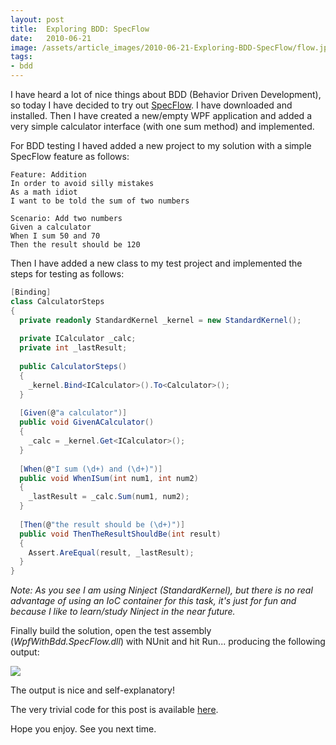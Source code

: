 ```yaml
---
layout: post
title:  Exploring BDD: SpecFlow
date:   2010-06-21
image: /assets/article_images/2010-06-21-Exploring-BDD-SpecFlow/flow.jpg
tags:
- bdd
---
```


I have heard a lot of nice things about BDD (Behavior Driven Development), so today I have decided to try out [SpecFlow](http://www.specflow.org). I have downloaded and installed. Then I have created a new/empty WPF application and added a very simple calculator interface (with one sum method) and implemented.

For BDD testing I haved added a new project to my solution with a simple SpecFlow feature as follows:

```
Feature: Addition
In order to avoid silly mistakes
As a math idiot
I want to be told the sum of two numbers
 
Scenario: Add two numbers
Given a calculator
When I sum 50 and 70
Then the result should be 120
```

Then I have added a new class to my test project and implemented the steps for testing as follows:

```csharp
[Binding]
class CalculatorSteps
{
  private readonly StandardKernel _kernel = new StandardKernel();
 
  private ICalculator _calc;
  private int _lastResult;
 
  public CalculatorSteps()
  {
    _kernel.Bind<ICalculator>().To<Calculator>();
  }
 
  [Given(@"a calculator")]
  public void GivenACalculator()
  {
    _calc = _kernel.Get<ICalculator>();
  }
 
  [When(@"I sum (\d+) and (\d+)")]
  public void WhenISum(int num1, int num2)
  {
    _lastResult = _calc.Sum(num1, num2);
  }
 
  [Then(@"the result should be (\d+)")]
  public void ThenTheResultShouldBe(int result)
  {
    Assert.AreEqual(result, _lastResult);
  }
}
```

_Note: As you see I am using Ninject (StandardKernel), but there is no real advantage of using an IoC container for this task, it's just for fun and because I like to learn/study Ninject in the near future._

Finally build the solution, open the test assembly (_WpfWithBdd.SpecFlow.dll_) with NUnit and hit Run... producing the following output:

![](https://s3.amazonaws.com/s3.kalmanspeier.com/blog/WpfWithBdd-SpecFlow.jpg)

The output is nice and self-explanatory!

The very trivial code for this post is available [here](http://s3.kalmanspeier.com/blog/WpfWithBdd.zip).

Hope you enjoy. See you next time.
